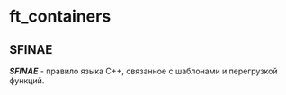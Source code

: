# ft_containers

## SFINAE
***SFINAE*** - правило языка C++, связанное с шаблонами и перегрузкой функций.

